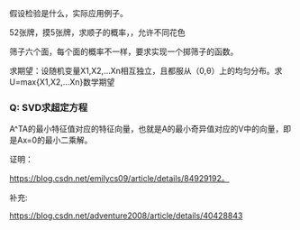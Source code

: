 假设检验是什么，实际应用例子。

52张牌，摸5张牌，求顺子的概率，，允许不同花色



筛子六个面，每个面的概率不一样，要求实现一个掷筛子的函数。

求期望：设随机变量X1,X2,…Xn相互独立，且都服从（0,θ）上的均匀分布。求U=max{X1,X2,…Xn}数学期望

### Q: SVD求超定方程

A^TA的最小特征值对应的特征向量，也就是A的最小奇异值对应的V中的向量，即是Ax=0的最小二乘解。

证明：

https://blog.csdn.net/emilycs09/article/details/84929192。

补充:

https://blog.csdn.net/adventure2008/article/details/40428843